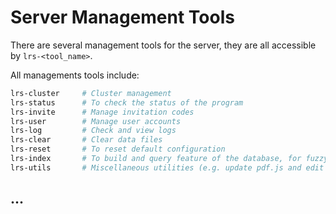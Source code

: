 
# Server Management Tools

There are several management tools for the server, they are all accessible by `lrs-<tool_name>`.  

All managements tools include:
```sh
lrs-cluster     # Cluster management
lrs-status      # To check the status of the program
lrs-invite      # Manage invitation codes
lrs-user        # Manage user accounts
lrs-log         # Check and view logs
lrs-clear       # Clear data files
lrs-reset       # To reset default configuration
lrs-index       # To build and query feature of the database, for fuzzy search
lrs-utils       # Miscellaneous utilities (e.g. update pdf.js and edit configuration file)
```

## ...
